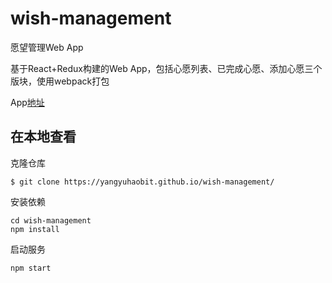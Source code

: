 # wish-management
愿望管理Web App

基于React+Redux构建的Web App，包括心愿列表、已完成心愿、添加心愿三个版块，使用webpack打包

App[地址](https://yangyuhaobit.github.io/wish-management/)

## 在本地查看
克隆仓库
```
$ git clone https://yangyuhaobit.github.io/wish-management/
```
安装依赖
```
cd wish-management
npm install
```
启动服务
```
npm start
```